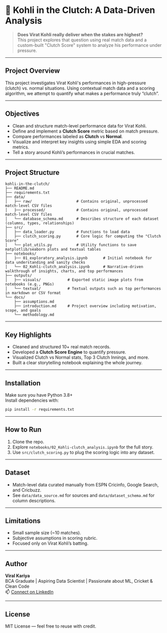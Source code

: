 # 🏏 Kohli in the Clutch: A Data-Driven Analysis

> **Does Virat Kohli really deliver when the stakes are highest?**  
This project explores that question using real match data and a custom-built "Clutch Score" system to analyze his performance under pressure.

---

## Project Overview

This project investigates Virat Kohli's performances in high-pressure (clutch) vs. normal situations. Using contextual match data and a scoring algorithm, we attempt to quantify what makes a performance truly “clutch”.

---

## Objectives

- Clean and structure match-level performance data for Virat Kohli.
- Define and implement a **Clutch Score** metric based on match pressure.
- Compare performances labeled as **Clutch** vs **Normal**.
- Visualize and interpret key insights using simple EDA and scoring metrics.
- Tell a story around Kohli’s performances in crucial matches.

---

## Project Structure

```
kohli-in-the-clutch/
├── README.md
├── requirements.txt
├── data/
│   ├── raw/                    # Contains original, unprocessed match-level CSV files
│   ├── processed/              # Contains original, unprocessed match-level CSV files
│   └── database_schema.md      # Describes structure of each dataset (columns, types, relationships)
├── src/
│   ├── data_loader.py          # Functions to load data
│   ├── clutch_scoring.py       # Core logic for computing the "Clutch Score"
│   └── plot_utils.py           # Utility functions to save matplotlib/seaborn plots and textual tables
├── notebooks/
│   ├── 01_exploratory_analysis.ipynb       # Initial notebook for data understanding and sanity checks       
│   └── 02_Kohli-clutch_analysis.ipynb      # Narrative-driven walkthrough of insights, charts, and top performances
├── outputs/
│   ├── visuals/            # Exported static image plots from notebooks (e.g., PNGs)
│   └── textual/            # Textual outputs such as top performances in markdown or CSV format
└── docs/
    ├── assumptions.md
    ├── introduction.md     # Project overview including motivation, scope, and goals
    └── methodology.md

```

---

## Key Highlights

- Cleaned and structured 10+ real match records.
- Developed a **Clutch Score Engine** to quantify pressure.
- Visualized Clutch vs Normal stats, Top 3 Clutch Innings, and more.
- Built a clear storytelling notebook explaining the whole journey.

---

## Installation

Make sure you have Python 3.8+  
Install dependencies with:

```bash
pip install -r requirements.txt
```

---

## How to Run

1. Clone the repo.
2. Explore `notebooks/02_Kohli-clutch_analysis.ipynb` for the full story.
3. Use `src/clutch_scoring.py` to plug the scoring logic into any dataset.

---

## Dataset

- Match-level data curated manually from ESPN Cricinfo, Google Search, and Cricbuzz.
- See `data/data_source.md` for sources and `data/dataset_schema.md` for column descriptions.

---

## Limitations

- Small sample size (~10 matches).
- Subjective assumptions in scoring rubric.
- Focused only on Virat Kohli’s batting.

---

## Author

**Viral Kariya**  
BCA Graduate | Aspiring Data Scientist | Passionate about ML, Cricket & Clean Code  
📫 [Connect on LinkedIn](https://www.linkedin.com/in/kariyaviral/)

---

## License

MIT License — feel free to reuse with credit.
